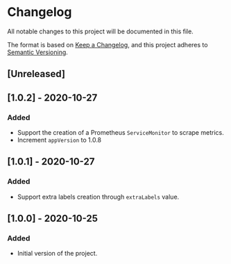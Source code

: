 # Changelog

All notable changes to this project will be documented in this file.

The format is based on [Keep a Changelog](https://keepachangelog.com/en/1.0.0/),
and this project adheres to [Semantic Versioning](https://semver.org/spec/v2.0.0.html).

## [Unreleased]

## [1.0.2] - 2020-10-27

### Added

- Support the creation of a Prometheus `ServiceMonitor` to scrape metrics.
- Increment `appVersion` to 1.0.8

## [1.0.1] - 2020-10-27

### Added

- Support extra labels creation through `extraLabels` value.

## [1.0.0] - 2020-10-25

### Added

- Initial version of the project.

